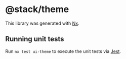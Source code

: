 # @stack/theme

This library was generated with [Nx](https://nx.dev).

## Running unit tests

Run `nx test ui-theme` to execute the unit tests via [Jest](https://jestjs.io).
